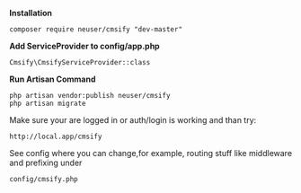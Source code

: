 **Installation**

`composer require neuser/cmsify "dev-master"`

**Add ServiceProvider to config/app.php**

`Cmsify\CmsifyServiceProvider::class`

**Run Artisan Command**

```
php artisan vendor:publish neuser/cmsify
php artisan migrate
```

Make sure your are logged in or auth/login is working and than try:

`http://local.app/cmsify`

See config where you can change,for example, routing stuff like middleware and prefixing under
 
`config/cmsify.php`
 
    
